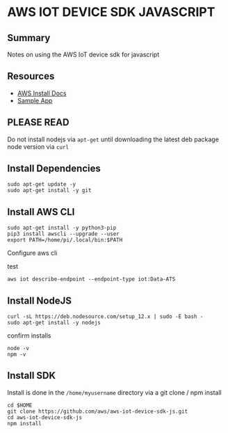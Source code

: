 # AWS IOT DEVICE SDK JAVASCRIPT

## Summary

Notes on using the AWS IoT device sdk for javascript

## Resources

- [AWS Install Docs](https://docs.aws.amazon.com/iot/latest/developerguide/iot-device-sdk-node.html)
- [Sample App](https://docs.aws.amazon.com/iot/latest/developerguide/iot-device-sdk-node.html)

## PLEASE READ

Do not install nodejs via `apt-get` until downloading the latest deb
package node version via `curl`

## Install Dependencies

```console
sudo apt-get update -y
sudo apt-get install -y git
```

## Install AWS CLI

```console
sudo apt-get install -y python3-pip
pip3 install awscli --upgrade --user
export PATH=/home/pi/.local/bin:$PATH
```

Configure aws cli

test

```console
aws iot describe-endpoint --endpoint-type iot:Data-ATS
```

## Install NodeJS

```console
curl -sL https://deb.nodesource.com/setup_12.x | sudo -E bash -
sudo apt-get install -y nodejs
```

confirm installs

```console
node -v
npm -v
```

## Install SDK

Install is done in the `/home/myusername` directory via a git clone / npm
install

```console
cd $HOME
git clone https://github.com/aws/aws-iot-device-sdk-js.git
cd aws-iot-device-sdk-js
npm install
```
